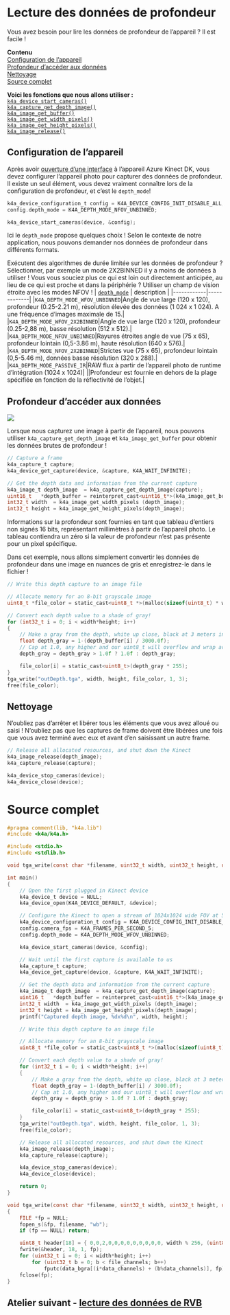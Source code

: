 # <a name="reading-depth-data"></a>Lecture des données de profondeur

Vous avez besoin pour lire les données de profondeur de l’appareil ? Il est facile !

**Contenu**  
[Configuration de l’appareil](#Configuring-the-Device)  
[Profondeur d’accéder aux données](#Acessing-Depth-Data)  
[Nettoyage](#Cleaning-Up)  
[Source complet](#Full-Source)  

**Voici les fonctions que nous allons utiliser :**  
[`k4a_device_start_cameras()`](https://review.docs.microsoft.com/en-us/azurekinect/api/k4a-device-start-cameras)  
[`k4a_capture_get_depth_image()`](https://review.docs.microsoft.com/en-us/azurekinect/api/k4a-capture-get-depth-image)  
[`k4a_image_get_buffer()`](https://review.docs.microsoft.com/en-us/azurekinect/api/k4a-image-get-buffer)  
[`k4a_image_get_width_pixels()`](https://review.docs.microsoft.com/en-us/azurekinect/api/k4a-image-get-width-pixels)  
[`k4a_image_get_height_pixels()`](https://review.docs.microsoft.com/en-us/azurekinect/api/k4a-image-get-height-pixels)  
[`k4a_image_release()`](https://review.docs.microsoft.com/en-us/azurekinect/api/k4a-image-release)  

## <a name="configuring-the-device"></a>Configuration de l’appareil

Après avoir [ouverture d’une interface]() à l’appareil Azure Kinect DK, vous devez configurer l’appareil photo pour capturer des données de profondeur. Il existe un seul élément, vous devez vraiment connaître lors de la configuration de profondeur, et c’est le `depth_mode`!

```C
k4a_device_configuration_t config = K4A_DEVICE_CONFIG_INIT_DISABLE_ALL;
config.depth_mode = K4A_DEPTH_MODE_NFOV_UNBINNED;

k4a_device_start_cameras(device, &config);
```

Ici le `depth_mode` propose quelques choix ! Selon le contexte de notre application, nous pouvons demander nos données de profondeur dans différents formats.

Exécutent des algorithmes de durée limitée sur les données de profondeur ? Sélectionner, par exemple un mode 2X2BINNED il y a moins de données à utiliser ! Vous vous souciez plus ce qui est loin out directement anticipée, au lieu de ce qui est proche et dans la périphérie ? Utiliser un champ de vision étroite avec les modes NFOV !
| [`depth_mode`](https://review.docs.microsoft.com/en-us/azurekinect/api/k4a-depth-mode-t) | description |
|------------|-------------|
|`K4A_DEPTH_MODE_WFOV_UNBINNED`|Angle de vue large (120 x 120), profondeur (0.25-2.21 m), résolution élevée des données (1 024 x 1 024). A une fréquence d’images maximale de 15.|
|`K4A_DEPTH_MODE_WFOV_2X2BINNED`|Angle de vue large (120 x 120), profondeur (0.25-2,88 m), basse résolution (512 x 512).|
|`K4A_DEPTH_MODE_NFOV_UNBINNED`|Rayures étroites angle de vue (75 x 65), profondeur lointain (0,5-3.86 m), haute résolution (640 x 576).|
|`K4A_DEPTH_MODE_NFOV_2X2BINNED`|Strictes vue (75 x 65), profondeur lointain (0,5-5.46 m), données basse résolution (320 x 288).|
|`K4A_DEPTH_MODE_PASSIVE_IR`|RAW flux à partir de l’appareil photo de runtime d’intégration (1024 x 1024)|
||Profondeur est fournie en dehors de la plage spécifiée en fonction de la réflectivité de l’objet.|

## <a name="acessing-depth-data"></a>Profondeur d’accéder aux données

![](img/Depth.png)

Lorsque nous capturez une image à partir de l’appareil, nous pouvons utiliser `k4a_capture_get_depth_image` et `k4a_image_get_buffer` pour obtenir les données brutes de profondeur !

```C
// Capture a frame
k4a_capture_t capture;
k4a_device_get_capture(device, &capture, K4A_WAIT_INFINITE);

// Get the depth data and information from the current capture
k4a_image_t depth_image  = k4a_capture_get_depth_image(capture);
uint16_t   *depth_buffer = reinterpret_cast<uint16_t*>(k4a_image_get_buffer(depth_image));
int32_t width  = k4a_image_get_width_pixels (depth_image);
int32_t height = k4a_image_get_height_pixels(depth_image);
```

Informations sur la profondeur sont fournies en tant que tableau d’entiers non signés 16 bits, représentant millimètres à partir de l’appareil photo. Le tableau contiendra un zéro si la valeur de profondeur n’est pas présente pour un pixel spécifique.

Dans cet exemple, nous allons simplement convertir les données de profondeur dans une image en nuances de gris et enregistrez-le dans le fichier !

```C
// Write this depth capture to an image file

// Allocate memory for an 8-bit grayscale image
uint8_t *file_color = static_cast<uint8_t *>(malloc(sizeof(uint8_t) * width*height));

// Convert each depth value to a shade of gray!
for (int32_t i = 0; i < width*height; i++)
{
    // Make a gray from the depth, white up close, black at 3 meters in the distance
    float depth_gray = 1-(depth_buffer[i] / 3000.0f);
    // Cap at 1.0, any higher and our uint8_t will overflow and wrap around
    depth_gray = depth_gray > 1.0f ? 1.0f : depth_gray;

    file_color[i] = static_cast<uint8_t>(depth_gray * 255);
}
tga_write("outDepth.tga", width, height, file_color, 1, 3);
free(file_color);
```

## <a name="cleaning-up"></a>Nettoyage

N’oubliez pas d’arrêter et libérer tous les éléments que vous avez alloué ou saisi ! N’oubliez pas que les captures de frame doivent être libérées une fois que vous avez terminé avec eux et avant d’en saisissant un autre frame.

```C
// Release all allocated resources, and shut down the Kinect
k4a_image_release(depth_image);
k4a_capture_release(capture);

k4a_device_stop_cameras(device);
k4a_device_close(device);
```

# <a name="full-source"></a>Source complet

```C
#pragma comment(lib, "k4a.lib")
#include <k4a/k4a.h>

#include <stdio.h>
#include <stdlib.h>

void tga_write(const char *filename, uint32_t width, uint32_t height, uint8_t *data_bgra, uint8_t data_channels, uint8_t file_channels);

int main()
{
    // Open the first plugged in Kinect device
    k4a_device_t device = NULL;
    k4a_device_open(K4A_DEVICE_DEFAULT, &device);

    // Configure the Kinect to open a stream of 1024x1024 wide FOV at 5 frames per second
    k4a_device_configuration_t config = K4A_DEVICE_CONFIG_INIT_DISABLE_ALL;
    config.camera_fps = K4A_FRAMES_PER_SECOND_5;
    config.depth_mode = K4A_DEPTH_MODE_WFOV_UNBINNED;

    k4a_device_start_cameras(device, &config);

    // Wait until the first capture is available to us
    k4a_capture_t capture;
    k4a_device_get_capture(device, &capture, K4A_WAIT_INFINITE);

    // Get the depth data and information from the current capture
    k4a_image_t depth_image  = k4a_capture_get_depth_image(capture);
    uint16_t   *depth_buffer = reinterpret_cast<uint16_t*>(k4a_image_get_buffer(depth_image));
    int32_t width  = k4a_image_get_width_pixels (depth_image);
    int32_t height = k4a_image_get_height_pixels(depth_image);
    printf("Captured depth image, %dx%d\n", width, height);

    // Write this depth capture to an image file

    // Allocate memory for an 8-bit grayscale image
    uint8_t *file_color = static_cast<uint8_t *>(malloc(sizeof(uint8_t) * width*height));

    // Convert each depth value to a shade of gray!
    for (int32_t i = 0; i < width*height; i++)
    {
        // Make a gray from the depth, white up close, black at 3 meters in the distance
        float depth_gray = 1-(depth_buffer[i] / 3000.0f);
        // Cap at 1.0, any higher and our uint8_t will overflow and wrap around
        depth_gray = depth_gray > 1.0f ? 1.0f : depth_gray;

        file_color[i] = static_cast<uint8_t>(depth_gray * 255);
    }
    tga_write("outDepth.tga", width, height, file_color, 1, 3);
    free(file_color);

    // Release all allocated resources, and shut down the Kinect
    k4a_image_release(depth_image);
    k4a_capture_release(capture);

    k4a_device_stop_cameras(device);
    k4a_device_close(device);

    return 0;
}

void tga_write(const char *filename, uint32_t width, uint32_t height, uint8_t *data_bgra, uint8_t data_channels, uint8_t file_channels)
{
    FILE *fp = NULL;
    fopen_s(&fp, filename, "wb");
    if (fp == NULL) return;

    uint8_t header[18] = { 0,0,2,0,0,0,0,0,0,0,0,0, width % 256, (uint8_t)(width / 256), height % 256, (uint8_t)(height / 256), file_channels * 8u, 0x20 };
    fwrite(&header, 18, 1, fp);
    for (uint32_t i = 0; i < width*height; i++)
        for (uint32_t b = 0; b < file_channels; b++)
            fputc(data_bgra[(i*data_channels) + (b%data_channels)], fp);
    fclose(fp);
}
```

## <a name="next-lab---reading-rgb-datareadcolormd"></a>Atelier suivant - [lecture des données de RVB](ReadColor.md)